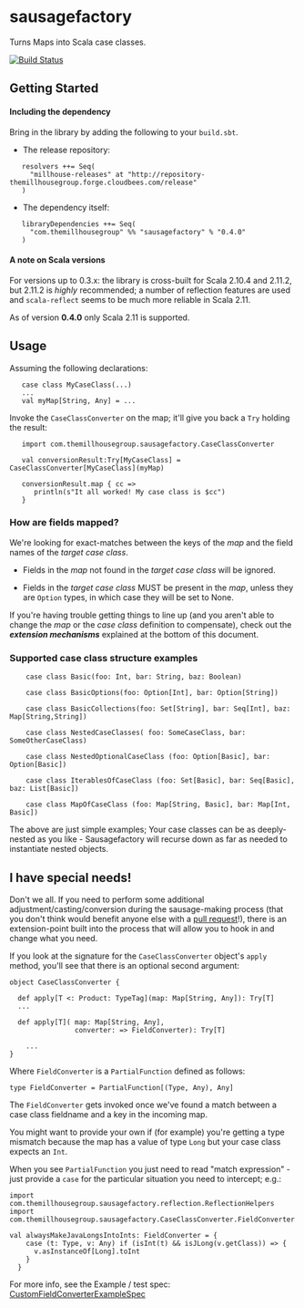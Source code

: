 sausagefactory
==============

Turns Maps into Scala case classes.

[![Build Status](https://travis-ci.org/themillhousegroup/sausagefactory.svg?branch=master)](https://travis-ci.org/themillhousegroup/sausagefactory)

## Getting Started

#### Including the dependency
Bring in the library by adding the following to your ```build.sbt```. 

  - The release repository: 

```
   resolvers ++= Seq(
     "millhouse-releases" at "http://repository-themillhousegroup.forge.cloudbees.com/release"
   )
```
  - The dependency itself: 

```
   libraryDependencies ++= Seq(
     "com.themillhousegroup" %% "sausagefactory" % "0.4.0"
   )

```

#### A note on Scala versions
For versions up to 0.3.x: the library is cross-built for Scala 2.10.4 and 2.11.2, but 2.11.2 is _highly_ recommended; a number of reflection features are used and `scala-reflect` seems to be much more reliable in Scala 2.11.

As of version __0.4.0__ only Scala 2.11 is supported. 


## Usage

Assuming the following declarations:

```
   case class MyCaseClass(...)
   ...
   val myMap[String, Any] = ...
```

Invoke the `CaseClassConverter` on the map; it'll give you back a `Try` holding the result:

```
   import com.themillhousegroup.sausagefactory.CaseClassConverter

   val conversionResult:Try[MyCaseClass] = CaseClassConverter[MyCaseClass](myMap)

   conversionResult.map { cc =>
      println(s"It all worked! My case class is $cc")
   }

```

### How are fields mapped?
We're looking for exact-matches between the keys of the _map_ and the field names of the _target case class_.

 - Fields in the _map_ not found in the _target case class_ will be ignored.

 - Fields in the _target case class_ MUST be present in the _map_, unless they are `Option` types, in which case they will be set to None.

If you're having trouble getting things to line up (and you aren't able to change the _map_ or the _case class_ definition to compensate), check out the ***extension mechanisms*** explained at the bottom of this document.

### Supported case class structure examples
```
    case class Basic(foo: Int, bar: String, baz: Boolean)

    case class BasicOptions(foo: Option[Int], bar: Option[String])

    case class BasicCollections(foo: Set[String], bar: Seq[Int], baz: Map[String,String])

    case class NestedCaseClasses( foo: SomeCaseClass, bar: SomeOtherCaseClass)

    case class NestedOptionalCaseClass (foo: Option[Basic], bar: Option[Basic])
    
    case class IterablesOfCaseClass (foo: Set[Basic], bar: Seq[Basic], baz: List[Basic])

    case class MapOfCaseClass (foo: Map[String, Basic], bar: Map[Int, Basic])
```
The above are just simple examples; Your case classes can be as deeply-nested as you like - Sausagefactory will recurse down as far as needed to instantiate nested objects.


## I have special needs!
Don't we all. If you need to perform some additional adjustment/casting/conversion during the sausage-making process (that you don't think would benefit anyone else with a [pull request](https://github.com/themillhousegroup/sausagefactory/pulls)!), there is an extension-point
built into the process that will allow you to hook in and change what you need.



If you look at the signature for the `CaseClassConverter` object's `apply` method, you'll see that there is an optional second argument:

```
object CaseClassConverter {

  def apply[T <: Product: TypeTag](map: Map[String, Any]): Try[T] 
  ...

  def apply[T](	map: Map[String, Any],
    			converter: => FieldConverter): Try[T]
    
    ...
}
``` 

Where `FieldConverter` is a `PartialFunction` defined as follows:

```
type FieldConverter = PartialFunction[(Type, Any), Any]
```

The `FieldConverter` gets invoked once we've found a match between a
case class fieldname and a key in the incoming map. 

You might want to provide your own if (for example) you're getting a type mismatch because the map has a value of type `Long` but your case class expects an `Int`.

When you see `PartialFunction` you just need to read "match expression" - just provide a `case` for the particular situation you need to intercept; e.g.:

```
import com.themillhousegroup.sausagefactory.reflection.ReflectionHelpers
import com.themillhousegroup.sausagefactory.CaseClassConverter.FieldConverter

val alwaysMakeJavaLongsIntoInts: FieldConverter = {
    case (t: Type, v: Any) if (isInt(t) && isJLong(v.getClass)) => {
      v.asInstanceOf[Long].toInt
    }
  }
```

For more info, see the Example / test spec: [CustomFieldConverterExampleSpec](https://github.com/themillhousegroup/sausagefactory/blob/master/src/test/scala/com/themillhousegroup/sausagefactory/CustomFieldConverterExampleSpec.scala)


